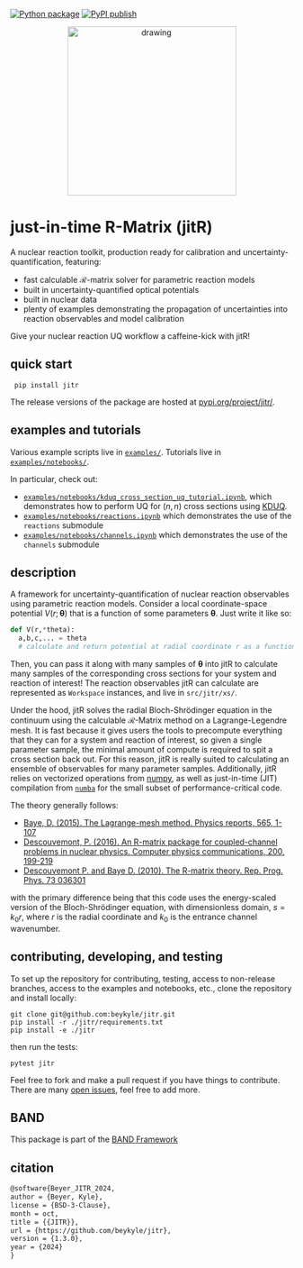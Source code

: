[![Python package](https://github.com/beykyle/jitr/actions/workflows/python-package.yml/badge.svg)](https://github.com/beykyle/jitr/actions/workflows/python-package.yml)
[![PyPI publish](https://github.com/beykyle/jitr/actions/workflows/pypi-publish.yml/badge.svg)](https://github.com/beykyle/jitr/actions/workflows/pypi-publish.yml)

<p align="center">
<img src="./assets/jitr_logo.png" alt="drawing" width="300" /> 
</p>

# just-in-time R-Matrix (jitR)
A nuclear reaction toolkit, production ready for calibration and uncertainty-quantification, featuring:

- fast calculable $\mathcal{R}$-matrix solver for parametric reaction models
- built in uncertainty-quantified optical potentials
- built in nuclear data
- plenty of examples demonstrating the propagation of uncertainties into reaction observables and model calibration

Give your nuclear reaction UQ workflow a caffeine-kick with jitR!


## quick start

```
 pip install jitr
```

The release versions of the package are hosted at [pypi.org/project/jitr/](https://pypi.org/project/jitr/).

## examples and tutorials

Various example scripts live in [`examples/`](https://github.com/beykyle/jitr/tree/main/examples). Tutorials live in [`examples/notebooks/`](https://github.com/beykyle/jitr/tree/main/examples/notebooks).

In particular, check out:
- [`examples/notebooks/kduq_cross_section_uq_tutorial.ipynb`](https://github.com/beykyle/jitr/tree/main/examples/notebooks/kduq_cross_section_uq_tutorial.ipynb), which demonstrates how to perform UQ for $(n,n)$ cross sections using [KDUQ](https://journals.aps.org/prc/abstract/10.1103/PhysRevC.107.014602).
- [`examples/notebooks/reactions.ipynb`](https://github.com/beykyle/jitr/tree/main/examples/notebooks/reactions.ipynb) which demonstrates the use of the `reactions` submodule
- [`examples/notebooks/channels.ipynb`](https://github.com/beykyle/jitr/tree/main/examples/notebooks/channels.ipynb) which demonstrates the use of the `channels` submodule

## description
A framework for uncertainty-quantification of nuclear reaction observables using parametric reaction models. Consider a local coordinate-space potential $V(r;\boldsymbol{\theta})$ that is a function of some parameters $\boldsymbol{\theta}$. Just write it like so:

```python
def V(r,*theta):
  a,b,c,... = theta
  # calculate and return potential at radial coordinate r as a function of parameters a,b,c,...
```

Then, you can pass it along with many samples of $\boldsymbol{\theta}$ into jitR to calculate many samples of the corresponding cross sections for your system and reaction of interest! The reaction observables jitR can calculate are represented as `Workspace` instances, and live in `src/jitr/xs/`.

Under the hood, jitR solves the radial Bloch-Shrödinger equation in the continuum using the calculable $\mathcal{R}$-Matrix method on a Lagrange-Legendre mesh. It is fast because it gives users the tools to precompute everything that they can for a system and reaction of interest, so given a single parameter sample, the minimal amount of compute is required to spit a cross section back out. For this reason, jitR is really suited to calculating an ensemble of observables for many parameter samples. Additionally, jitR relies on vectorized operations from [numpy](https://numpy.org/), as well as just-in-time (JIT) compilation from [`numba`](https://numba.pydata.org/) for the small subset of performance-critical code. 

The theory generally follows:
- [Baye, D. (2015). The Lagrange-mesh method. Physics reports, 565, 1-107](https://www.sciencedirect.com/science/article/pii/S0370157314004086)
- [Descouvemont, P. (2016). An R-matrix package for coupled-channel problems in nuclear physics. Computer physics communications, 200, 199-219](https://www.sciencedirect.com/science/article/pii/S0010465515003951)
- [Descouvemont P. and Baye D. (2010). The R-matrix theory. Rep. Prog. Phys. 73 036301](https://iopscience.iop.org/article/10.1088/0034-4885/73/3/036301/meta)

with the primary difference being that this code uses the energy-scaled version of the Bloch-Shrödinger equation, with dimensionless domain, $s = k_0 r$, where $r$ is the radial coordinate and $k_0$ is the entrance channel wavenumber.


## contributing, developing, and testing

To set up the repository for contributing, testing, access to non-release branches, access to the examples and notebooks, etc., clone the repository and install locally:

```
git clone git@github.com:beykyle/jitr.git
pip install -r ./jitr/requirements.txt
pip install -e ./jitr
```

then run the tests:

```
pytest jitr
```

Feel free to fork and make a pull request if you have things to contribute. There are many [open issues](https://github.com/beykyle/jitr/issues), feel free to add more.


## BAND

This package is part of the [BAND Framework](https://github.com/bandframework/)


## citation
```latex
@software{Beyer_JITR_2024,
author = {Beyer, Kyle},
license = {BSD-3-Clause},
month = oct,
title = {{JITR}},
url = {https://github.com/beykyle/jitr},
version = {1.3.0},
year = {2024}
}
```
